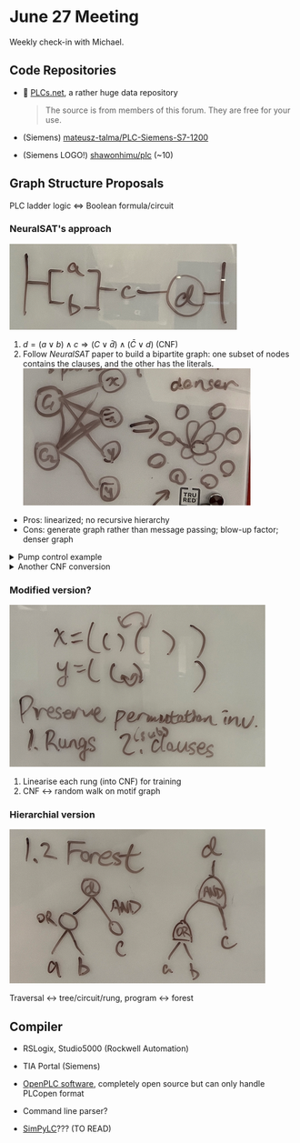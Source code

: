 # June 27 Meeting

Weekly check-in with Michael.


## Code Repositories
- 🤔 [PLCs.net](http://www.plcs.net/downloads/), a rather huge data repository
    > The source is from members of this forum. They are free for your use.

- (Siemens) [mateusz-talma/PLC-Siemens-S7-1200](https://github.com/mateusz-talma/PLC-Siemens-S7-1200/tree/master)
- (Siemens LOGO!) [shawonhimu/plc](https://github.com/shawonhimu/plc) (~10)


## Graph Structure Proposals
PLC ladder logic $\Leftrightarrow$ Boolean formula/circuit

### NeuralSAT's approach
![ladder rung example](rung-ex.png)
1. $d = (a \lor b) \land c \Rightarrow (C \lor \bar{d}) \land (\bar{C} \lor d)$ (CNF)
2. Follow *NeuralSAT* paper to build a bipartite graph: one subset of nodes contains the clauses, and the other has the literals.
![NeuralSAT paper graph construction](NeuralSAT.png)

- Pros: linearized; no recursive hierarchy
- Cons: generate graph rather than message passing; blow-up factor; denser graph

<details>
<summary>Pump control example</summary>

![Pump control Ladder logic](pump-control.png)
$$R = (R \lor S) \land NC \land E, \qquad P = \overline{H \lor \neg R} = \overline{H} \land R, \qquad P = R \land \overline{L}$$
</details>
<details>
<summary>Another CNF conversion</summary>

$R = (A \land B) \lor (C \land D) = (A \lor C) \land (A \lor D) \land (B \lor C) \land (B \land D)$
</details>


### Modified version?
![Philosophy behind NeuralSAT](june-27-pre.png)
1. Linearise each rung (into CNF) for training
2. CNF $\leftrightarrow$ random walk on motif graph


### Hierarchial version
![Forest Traversal](forest-traversal.png)

Traversal $\leftrightarrow$ tree/circuit/rung, program $\leftrightarrow$ forest


## Compiler
- RSLogix, Studio5000 (Rockwell Automation)
- TIA Portal (Siemens)
- [OpenPLC software](https://openplcproject.gitlab.io/start/index.html), completely open source but can only handle PLCopen format

- Command line parser?

- [SimPyLC](https://github.com/QQuick/SimPyLC?tab=readme-ov-file)??? (TO READ)